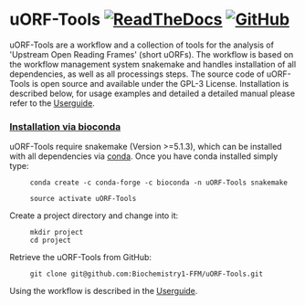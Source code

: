 # uORF-Tools [![ReadTheDocs](https://readthedocs.org/projects/uorf-tools/badge/?version=latest)](https://uorf-tools.readthedocs.io/en/latest/index.html) [![GitHub](https://img.shields.io/github/tag/Biochemistry1-FFM/uORF-Tools.svg)](https://github.com/Biochemistry1-FFM/uORF-Tools)
uORF-Tools are a workflow and a collection of tools for the analysis of 'Upstream Open Reading Frames' (short uORFs).
The workflow is based on the workflow management system snakemake and handles installation of all dependencies,
as well as all processings steps. The source code of uORF-Tools is open source and available under the GPL-3 License.
Installation is described below, for usage examples and detailed a detailed manual please refer to the [Userguide](https://uorf-tools.readthedocs.io/en/latest/index.html).

### <u>Installation via bioconda</u>

uORF-Tools require snakemake (Version >=5.1.3), which can be installed with all dependencies via [conda](https://conda.io/docs/install/quick.html). Once you have conda installed simply type:

         conda create -c conda-forge -c bioconda -n uORF-Tools snakemake
         
         source activate uORF-Tools

Create a project directory and change into it:

         mkdir project
         cd project

Retrieve the uORF-Tools from GitHub:

         git clone git@github.com:Biochemistry1-FFM/uORF-Tools.git

Using the workflow is described in the [Userguide](https://uorf-tools.readthedocs.io/en/latest/index.html).
